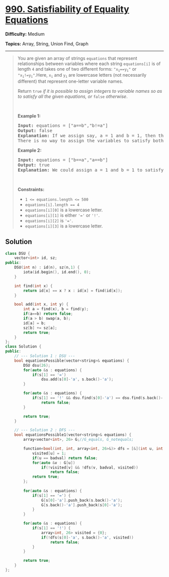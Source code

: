# [990. Satisfiability of Equality Equations](https://leetcode.com/problems/satisfiability-of-equality-equations/)

**Difficulty:** Medium

**Topics:** Array, String, Union Find, Graph

---



<blockquote>

<p>You are given an array of strings <code>equations</code> that represent relationships between variables where each string <code>equations[i]</code> is of length <code>4</code> and takes one of two different forms: <code>&quot;x<sub>i</sub>==y<sub>i</sub>&quot;</code> or <code>&quot;x<sub>i</sub>!=y<sub>i</sub>&quot;</code>.Here, <code>x<sub>i</sub></code> and <code>y<sub>i</sub></code> are lowercase letters (not necessarily different) that represent one-letter variable names.</p>

<p>Return <code>true</code><em> if it is possible to assign integers to variable names so as to satisfy all the given equations, or </em><code>false</code><em> otherwise</em>.</p>

<p>&nbsp;</p>
<p><strong class="example">Example 1:</strong></p>

<pre>
<strong>Input:</strong> equations = [&quot;a==b&quot;,&quot;b!=a&quot;]
<strong>Output:</strong> false
<strong>Explanation:</strong> If we assign say, a = 1 and b = 1, then the first equation is satisfied, but not the second.
There is no way to assign the variables to satisfy both equations.
</pre>

<p><strong class="example">Example 2:</strong></p>

<pre>
<strong>Input:</strong> equations = [&quot;b==a&quot;,&quot;a==b&quot;]
<strong>Output:</strong> true
<strong>Explanation:</strong> We could assign a = 1 and b = 1 to satisfy both equations.
</pre>

<p>&nbsp;</p>
<p><strong>Constraints:</strong></p>

<ul>
	<li><code>1 &lt;= equations.length &lt;= 500</code></li>
	<li><code>equations[i].length == 4</code></li>
	<li><code>equations[i][0]</code> is a lowercase letter.</li>
	<li><code>equations[i][1]</code> is either <code>&#39;=&#39;</code> or <code>&#39;!&#39;</code>.</li>
	<li><code>equations[i][2]</code> is <code>&#39;=&#39;</code>.</li>
	<li><code>equations[i][3]</code> is a lowercase letter.</li>
</ul>


</blockquote>

## Solution
```cpp
class DSU {
    vector<int> id, sz;
public:
    DSU(int n) : id(n), sz(n,1) {
        iota(id.begin(), id.end(), 0);
    }

    int find(int x) {
        return id[x] == x ? x : id[x] = find(id[x]);
    }

    bool add(int x, int y) {
        int a = find(x), b = find(y);
        if(a==b) return false;
        if(a > b) swap(a, b);
        id[a] = b;
        sz[b] += sz[a];
        return true;
    }
};
class Solution {
public:
    // --- Solution 1 : DSU ---
    bool equationsPossible(vector<string>& equations) {
        DSU dsu(26);
        for(auto &s : equations) {
            if(s[1] == '=')
                dsu.add(s[0]-'a', s.back()-'a');
        }

        for(auto &s : equations) {
            if(s[1] == '!' && dsu.find(s[0]-'a') == dsu.find(s.back()-'a'))
                return false;
        }

        return true;
    }

    // --- Solution 2 : DFS ---
    bool equationsPossible1(vector<string>& equations) {
        array<vector<int>, 26> G;//G_equals, G_notequals;

        function<bool(int, int, array<int, 26>&)> dfs = [&](int u, int badval, array<int, 26> &visited) {
            visited[u] = 1;
            if(u == badval) return false; 
            for(auto &v : G[u])
                if(!visited[v] && !dfs(v, badval, visited))
                    return false;
            return true;
        };
        
        for(auto &s : equations) {
            if(s[1] == '=') {
                G[s[0]-'a'].push_back(s.back()-'a');
                G[s.back()-'a'].push_back(s[0]-'a');
            }
        }

        for(auto &s : equations) {
            if(s[1] == '!') {
                array<int, 26> visited = {0};
                if(!dfs(s[0]-'a', s.back()-'a', visited))
                    return false;
            }
        }

        return true;
    }
};
```
